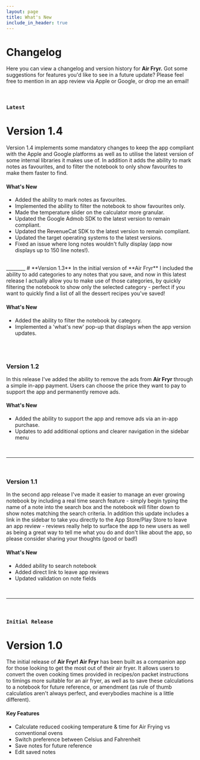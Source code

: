 ```yaml
---
layout: page
title: What's New
include_in_header: true
---
```


# Changelog
Here you can view a changelog and version history for **Air Fryr.**
Got some suggestions for features you'd like to see in a future update? Please feel free to mention in an app review via Apple or Google, or drop me an email!

<br>

### `Latest`
# **Version 1.4**
Version 1.4 implements some mandatory changes to keep the app compliant with the Apple and Google platforms as well as to utilise the latest version of some internal libraries it makes use of.
In addition it adds the ability to mark notes as favourites, and to filter the notebook to only show favourites to make them faster to find.

#### What's New
- Added the ability to mark notes as favourites.
- Implemented the ability to filter the notebook to show favourites only.
- Made the temperature slider on the calculator more granular.
- Updated the Google Admob SDK to the latest version to remain compliant.
- Updated the RevenueCat SDK to the latest version to remain compliant.
- Updated the target operating systems to the latest versions.
- Fixed an issue where long notes wouldn't fully display (app now displays up to 150 line notes!).

<br>
________
# **Version 1.3**
In the initial version of **Air Fryr** I included the ability to add categories to any notes that you save, and now in this latest release I actually allow you to make use of those categories, by quickly filtering the notebook to show only the selected category - perfect if you want to quickly find a list of all the dessert recipes you've saved!

#### What's New
- Added the ability to filter the notebook by category.
- Implemented a 'what's new' pop-up that displays when the app version updates.

<br>
<br>

### **Version 1.2**
In this release I've added the ability to remove the ads from **Air Fryr** through a simple in-app payment. Users can choose the price they want to pay to support the app and permanently remove ads.

#### What's New
- Added the ability to support the app and remove ads via an in-app purchase.
- Updates to add additional options and clearer navigation in the sidebar menu

<br>

________
<br>

### **Version 1.1**
In the second app release I've made it easier to manage an ever growing notebook by including a real time search feature - simply begin typing the name of a note into the search box and the notebook will filter down to show notes matching the search criteria.
In addition this update includes a link in the sidebar to take you directly to the App Store/Play Store to leave an app review - reviews really help to surface the app to new users as well as being a great way to tell me what you do and don't like about the app, so please consider sharing your thoughts (good or bad!)

#### What's New
- Added ability to search notebook
- Added direct link to leave app reviews
- Updated validation on note fields

<br>

________

<br>

### `Initial Release`
# **Version 1.0**
The initial release of **Air Fryr!**
**Air Fryr** has been built as a companion app for those looking to get the most out of their air fryer. It allows users to convert the oven cooking times provided in recipes/on packet instructions to timings more suitable for an air fryer, as well as to save these calculations to a notebook for future reference, or amendment (as rule of thumb calculatios aren't always perfect, and everybodies machine is a little different).

#### Key Features
- Calculate reduced cooking temperature & time for Air Frying vs conventional ovens
- Switch preference between Celsius and Fahrenheit
- Save notes for future reference
- Edit saved notes

<br>



<br>
